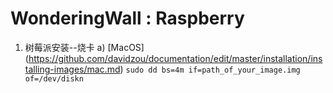WonderingWall : Raspberry
=====================
1. 树莓派安装--烧卡
	a) [MacOS] (https://github.com/davidzou/documentation/edit/master/installation/installing-images/mac.md)
		```
		sudo dd bs=4m if=path_of_your_image.img of=/dev/diskn
		```